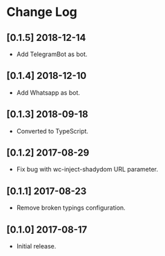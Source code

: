 # Change Log

<!-- ## Unreleased -->

## [0.1.5] 2018-12-14

- Add TelegramBot as bot.

## [0.1.4] 2018-12-10

- Add Whatsapp as bot.

## [0.1.3] 2018-09-18

- Converted to TypeScript.

## [0.1.2] 2017-08-29

- Fix bug with wc-inject-shadydom URL parameter.

## [0.1.1] 2017-08-23

- Remove broken typings configuration.

## [0.1.0] 2017-08-17

- Initial release.

